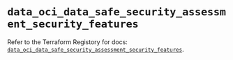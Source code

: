 # `data_oci_data_safe_security_assessment_security_features`

Refer to the Terraform Registory for docs: [`data_oci_data_safe_security_assessment_security_features`](https://registry.terraform.io/providers/oracle/oci/6.18.0/docs/data-sources/data_safe_security_assessment_security_features).
